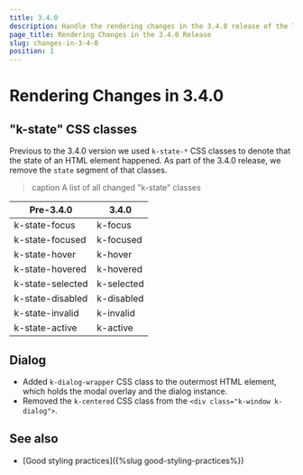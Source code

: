 ```yaml
---
title: 3.4.0
description: Handle the rendering changes in the 3.4.0 release of the Telerik UI for Blazor components.
page_title: Rendering Changes in the 3.4.0 Release 
slug: changes-in-3-4-0
position: 1
---
```


# Rendering Changes in 3.4.0

## "k-state" CSS classes

Previous to the 3.4.0 version we used `k-state-*` CSS classes to denote that the state of an HTML element happened. As part of the 3.4.0 release, we remove the `state` segment of that classes.

>caption A list of all changed "k-state" classes

| Pre-3.4.0        | 3.4.0      |
|------------------|------------|
| k-state-focus    | k-focus    |
| k-state-focused  | k-focused  |
| k-state-hover    | k-hover    |
| k-state-hovered  | k-hovered  |
| k-state-selected | k-selected |
| k-state-disabled | k-disabled |
| k-state-invalid  | k-invalid  |
| k-state-active   | k-active   |


## Dialog

* Added `k-dialog-wrapper` CSS class to the outermost HTML element, which holds the modal overlay and the dialog instance.
* Removed the `k-centered` CSS class from the `<div class="k-window k-dialog">`.

## See also

* [Good styling practices]({%slug good-styling-practices%})
